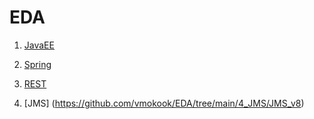 # EDA

1. [JavaEE](https://github.com/vmokook/EDA/tree/main/1_JavaEE/Java_EE_v01)

2. [Spring](https://github.com/vmokook/EDA/tree/main/2_Spring)

3. [REST](https://github.com/vmokook/EDA/tree/main/3_REST)

4. [JMS] (https://github.com/vmokook/EDA/tree/main/4_JMS/JMS_v8)
